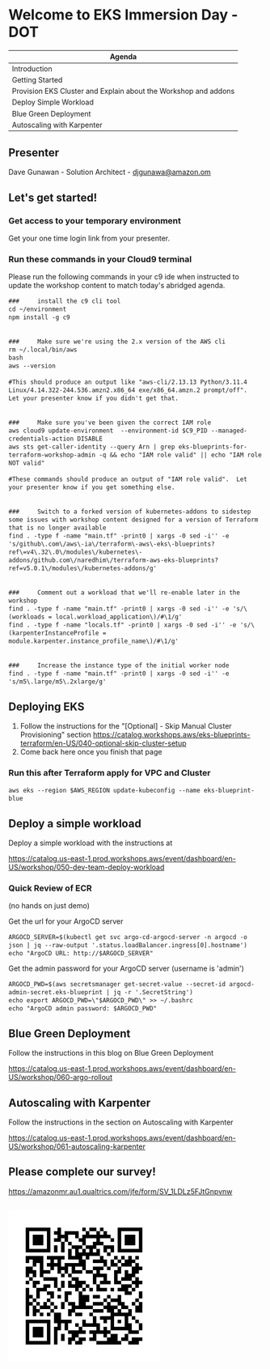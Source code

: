 
# Welcome to EKS Immersion Day - DOT

| Agenda                                                          |
|-----------------------------------------------------------------|
 | Introduction                                                    |
| Getting Started                                                 |
| Provision EKS Cluster and Explain about the Workshop and addons |
| Deploy Simple Workload                                          |
| Blue Green Deployment                                           |
| Autoscaling with Karpenter                                      |


## Presenter
Dave Gunawan - Solution Architect - djgunawa@amazon.om


## Let's get started!
### Get access to your temporary environment
Get your one time login link from your presenter.

### Run these commands in your Cloud9 terminal
Please run the following commands in your c9 ide when instructed to update the workshop content to match today's abridged agenda.

    ###     install the c9 cli tool
    cd ~/environment
    npm install -g c9

    
    ###     Make sure we're using the 2.x version of the AWS cli  
    rm ~/.local/bin/aws
    bash
    aws --version

    #This should produce an output like "aws-cli/2.13.13 Python/3.11.4 Linux/4.14.322-244.536.amzn2.x86_64 exe/x86_64.amzn.2 prompt/off".  Let your presenter know if you didn't get that.


    ###     Make sure you've been given the correct IAM role
    aws cloud9 update-environment  --environment-id $C9_PID --managed-credentials-action DISABLE
    aws sts get-caller-identity --query Arn | grep eks-blueprints-for-terraform-workshop-admin -q && echo "IAM role valid" || echo "IAM role NOT valid"

    #These commands should produce an output of "IAM role valid".  Let your presenter know if you get something else.


    ###     Switch to a forked version of kubernetes-addons to sidestep some issues with workshop content designed for a version of Terraform that is no longer available
    find . -type f -name "main.tf" -print0 | xargs -0 sed -i'' -e 's/github\.com\/aws\-ia\/terraform\-aws\-eks\-blueprints?ref\=v4\.32\.0\/modules\/kubernetes\-addons/github.com\/naredhim\/terraform-aws-eks-blueprints?ref=v5.0.1\/modules\/kubernetes-addons/g'


    ###     Comment out a workload that we'll re-enable later in the workshop
    find . -type f -name "main.tf" -print0 | xargs -0 sed -i'' -e 's/\(workloads = local.workload_application\)/#\1/g'
    find . -type f -name "locals.tf" -print0 | xargs -0 sed -i'' -e 's/\(karpenterInstanceProfile = module.karpenter.instance_profile_name\)/#\1/g'


    ###     Increase the instance type of the initial worker node
    find . -type f -name "main.tf" -print0 | xargs -0 sed -i'' -e 's/m5\.large/m5\.2xlarge/g'


## Deploying EKS
 1. Follow the instructions for the "[Optional] - Skip Manual Cluster Provisioning" section https://catalog.workshops.aws/eks-blueprints-terraform/en-US/040-optional-skip-cluster-setup
 2. Come back here once you finish that page

### Run this after Terraform apply for VPC and Cluster
    aws eks --region $AWS_REGION update-kubeconfig --name eks-blueprint-blue

## Deploy a simple workload 
Deploy a simple workload with the instructions at

https://catalog.us-east-1.prod.workshops.aws/event/dashboard/en-US/workshop/050-dev-team-deploy-workload

### Quick Review of ECR
(no hands on just demo)

Get the url for your ArgoCD server

    ARGOCD_SERVER=$(kubectl get svc argo-cd-argocd-server -n argocd -o json | jq --raw-output '.status.loadBalancer.ingress[0].hostname')
    echo "ArgoCD URL: http://$ARGOCD_SERVER"
    
Get the admin password for your ArgoCD server (username is 'admin')

    ARGOCD_PWD=$(aws secretsmanager get-secret-value --secret-id argocd-admin-secret.eks-blueprint | jq -r '.SecretString')
    echo export ARGOCD_PWD=\"$ARGOCD_PWD\" >> ~/.bashrc
    echo "ArgoCD admin password: $ARGOCD_PWD"


## Blue Green Deployment

Follow the instructions in this blog on Blue Green Deployment

https://catalog.us-east-1.prod.workshops.aws/event/dashboard/en-US/workshop/060-argo-rollout


## Autoscaling with Karpenter

Follow the instructions in the section on Autoscaling with Karpenter

https://catalog.us-east-1.prod.workshops.aws/event/dashboard/en-US/workshop/061-autoscaling-karpenter



## Please complete our survey!

https://amazonmr.au1.qualtrics.com/jfe/form/SV_1LDLz5FJtGnpvnw

![Survey QR code](./Survey-QR.png)
-